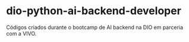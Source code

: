 # dio-python-ai-backend-developer
Códigos criados durante o bootcamp de AI backend na DIO em parceria com a VIVO.
